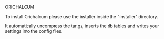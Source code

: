 ORICHALCUM

To install Orichalcum please use the installer inside the "installer" directory.

It automatically uncompress the tar.gz, inserts the db tables and writes your settings into the config files.
